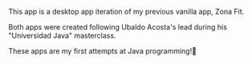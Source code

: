This app is a desktop app iteration of my previous vanilla app, Zona Fit.

Both apps were created following Ubaldo Acosta's lead during his "Universidad Java" masterclass.

These apps are my first attempts at Java programming!🚀
